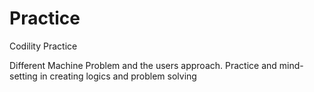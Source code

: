# Practice
Codility Practice

Different Machine Problem and the users approach.
Practice and mind-setting in creating logics and problem solving
